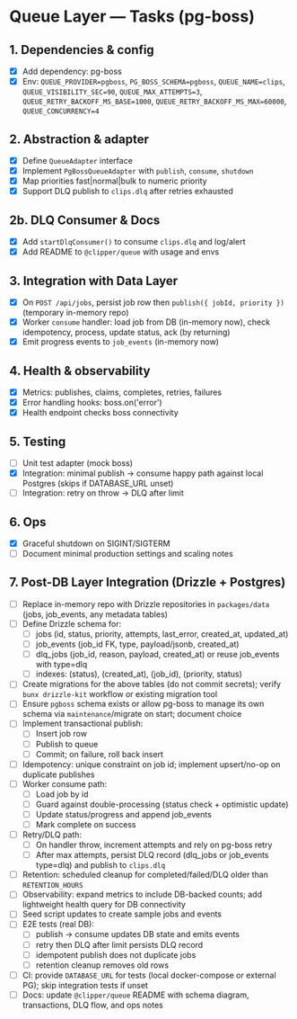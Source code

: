 <!-- artifact_id: 0d40a0a9-b2e4-43f2-8f9d-bb47a7f86ae0 -->

# Queue Layer — Tasks (pg-boss)

## 1. Dependencies & config

-   [x] Add dependency: pg-boss
-   [x] Env: `QUEUE_PROVIDER=pgboss`, `PG_BOSS_SCHEMA=pgboss`, `QUEUE_NAME=clips`, `QUEUE_VISIBILITY_SEC=90`, `QUEUE_MAX_ATTEMPTS=3`, `QUEUE_RETRY_BACKOFF_MS_BASE=1000`, `QUEUE_RETRY_BACKOFF_MS_MAX=60000`, `QUEUE_CONCURRENCY=4`

## 2. Abstraction & adapter

-   [x] Define `QueueAdapter` interface
-   [x] Implement `PgBossQueueAdapter` with `publish`, `consume`, `shutdown`
-   [x] Map priorities fast|normal|bulk to numeric priority
-   [x] Support DLQ publish to `clips.dlq` after retries exhausted

## 2b. DLQ Consumer & Docs

-   [x] Add `startDlqConsumer()` to consume `clips.dlq` and log/alert
-   [x] Add README to `@clipper/queue` with usage and envs

## 3. Integration with Data Layer

-   [x] On `POST /api/jobs`, persist job row then `publish({ jobId, priority })` (temporary in-memory repo)
-   [x] Worker `consume` handler: load job from DB (in-memory now), check idempotency, process, update status, ack (by returning)
-   [x] Emit progress events to `job_events` (in-memory now)

## 4. Health & observability

-   [x] Metrics: publishes, claims, completes, retries, failures
-   [x] Error handling hooks: boss.on('error')
-   [x] Health endpoint checks boss connectivity

## 5. Testing

-   [ ] Unit test adapter (mock boss)
-   [x] Integration: minimal publish → consume happy path against local Postgres (skips if DATABASE_URL unset)
-   [ ] Integration: retry on throw → DLQ after limit

## 6. Ops

-   [x] Graceful shutdown on SIGINT/SIGTERM
-   [ ] Document minimal production settings and scaling notes

## 7. Post-DB Layer Integration (Drizzle + Postgres)

-   [ ] Replace in-memory repo with Drizzle repositories in `packages/data` (jobs, job_events, any metadata tables)
-   [ ] Define Drizzle schema for:
    -   [ ] jobs (id, status, priority, attempts, last_error, created_at, updated_at)
    -   [ ] job_events (job_id FK, type, payload/jsonb, created_at)
    -   [ ] dlq_jobs (job_id, reason, payload, created_at) or reuse job_events with type=dlq
    -   [ ] indexes: (status), (created_at), (job_id), (priority, status)
-   [ ] Create migrations for the above tables (do not commit secrets); verify `bunx drizzle-kit` workflow or existing migration tool
-   [ ] Ensure `pgboss` schema exists or allow pg-boss to manage its own schema via `maintenance`/migrate on start; document choice
-   [ ] Implement transactional publish:
    -   [ ] Insert job row
    -   [ ] Publish to queue
    -   [ ] Commit; on failure, roll back insert
-   [ ] Idempotency: unique constraint on job id; implement upsert/no-op on duplicate publishes
-   [ ] Worker consume path:
    -   [ ] Load job by id
    -   [ ] Guard against double-processing (status check + optimistic update)
    -   [ ] Update status/progress and append job_events
    -   [ ] Mark complete on success
-   [ ] Retry/DLQ path:
    -   [ ] On handler throw, increment attempts and rely on pg-boss retry
    -   [ ] After max attempts, persist DLQ record (dlq_jobs or job_events type=dlq) and publish to `clips.dlq`
-   [ ] Retention: scheduled cleanup for completed/failed/DLQ older than `RETENTION_HOURS`
-   [ ] Observability: expand metrics to include DB-backed counts; add lightweight health query for DB connectivity
-   [ ] Seed script updates to create sample jobs and events
-   [ ] E2E tests (real DB):
    -   [ ] publish → consume updates DB state and emits events
    -   [ ] retry then DLQ after limit persists DLQ record
    -   [ ] idempotent publish does not duplicate jobs
    -   [ ] retention cleanup removes old rows
-   [ ] CI: provide `DATABASE_URL` for tests (local docker-compose or external PG); skip integration tests if unset
-   [ ] Docs: update `@clipper/queue` README with schema diagram, transactions, DLQ flow, and ops notes
